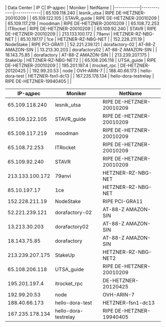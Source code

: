 | Data Center | IP C| IP-адрес | Moniker | NetName |
|-------------|-------------|-------------|
| 65.109.118.240 | lesnik_utsa | RIPE DE-HETZNER-20010209 |
| 65.109.122.105 | STAVR_guide | RIPE DE-HETZNER-20010209 |
| 65.109.117.219 | moodman | RIPE DE-HETZNER-20010209 |
| 65.108.72.253 | ITRocket | RIPE DE-HETZNER-20010209 |
| 65.109.92.240 | STAVR | RIPE DE-HETZNER-20010209 |
| 213.133.100.172 | 79anvi | HETZNER-RZ-NBG-NET |
| 85.10.197.17 | 1ce | HETZNER-RZ-NBG-NET |
| 152.228.211.19 | NodeStake | RIPE PCI-GRA11 |
| 52.221.239.121 | dorafactory-02 | AT-88-Z AMAZON-SIN |
| 13.213.30.203 | dorafactory02 | AT-88-Z AMAZON-SIN |
| 18.143.75.85 | dorafactory | AT-88-Z AMAZON-SIN |
| 213.239.207.175 | StakeUp | HETZNER-RZ-NBG-NET2 |
| 65.108.206.118 | UTSA_guide | RIPE DE-HETZNER-20010209 |
| 195.201.197.4 | itrocket_rpc | DE-HETZNER-20120425 |
| 192.99.20.53 | node | OVH-ARIN-7 |
| 188.40.66.173 | hello-dora-test | HETZNER-fsn1-dc13 |
| 167.235.178.134 | hello-dora-testrelay | RIPE DE-HETZNER-19940405 |
|

<!-- START_TABLE -->
| IP-адрес | Moniker | NetName |
|-------------|-------------|-------------|
| 65.109.118.240 | lesnik_utsa | RIPE DE-HETZNER-20010209 |
| 65.109.122.105 | STAVR_guide | RIPE DE-HETZNER-20010209 |
| 65.109.117.219 | moodman | RIPE DE-HETZNER-20010209 |
| 65.108.72.253 | ITRocket | RIPE DE-HETZNER-20010209 |
| 65.109.92.240 | STAVR | RIPE DE-HETZNER-20010209 |
| 213.133.100.172 | 79anvi | HETZNER-RZ-NBG-NET |
| 85.10.197.17 | 1ce | HETZNER-RZ-NBG-NET |
| 152.228.211.19 | NodeStake | RIPE PCI-GRA11 |
| 52.221.239.121 | dorafactory-02 | AT-88-Z AMAZON-SIN |
| 13.213.30.203 | dorafactory02 | AT-88-Z AMAZON-SIN |
| 18.143.75.85 | dorafactory | AT-88-Z AMAZON-SIN |
| 213.239.207.175 | StakeUp | HETZNER-RZ-NBG-NET2 |
| 65.108.206.118 | UTSA_guide | RIPE DE-HETZNER-20010209 |
| 195.201.197.4 | itrocket_rpc | DE-HETZNER-20120425 |
| 192.99.20.53 | node | OVH-ARIN-7 |
| 188.40.66.173 | hello-dora-test | HETZNER-fsn1-dc13 |
| 167.235.178.134 | hello-dora-testrelay | RIPE DE-HETZNER-19940405 |

<!-- END_TABLE -->